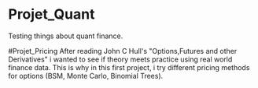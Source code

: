 # Projet_Quant
Testing things about quant finance.

#Projet_Pricing
After reading John C Hull's "Options,Futures and other Derivatives" i wanted to see if theory meets practice using real world finance data. This is why in this first project, i try different pricing methods for options (BSM, Monte Carlo, Binomial Trees).
